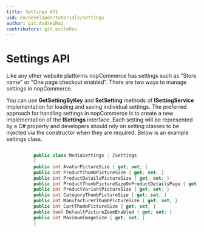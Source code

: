 ```yaml
---
title: Settings API
uid: en/developer/tutorials/settings
author: git.AndreiMaz
contributors: git.exileDev
---
```


# Settings API

Like any other website platforms nopCommerce has settings such as "Store name" or "One page checkout enabled". There are two ways to manage settings in nopCommerce.

You can use **GetSettingByKey** and **SetSetting** methods of **ISettingService** implementation for loading and saving individual settings. The preferred approach for handling settings in nopCommerce is to create a new implementation of the **ISettings** interface. Each setting will be represented by a C# property and developers should rely on setting classes to be injected via the constructor when they are required. Below is an example settings class.

```csharp

          public class MediaSettings : ISettings
          {
          public int AvatarPictureSize { get; set; }
          public int ProductThumbPictureSize { get; set; }
          public int ProductDetailsPictureSize { get; set; }
          public int ProductThumbPictureSizeOnProductDetailsPage { get; set; }
          public int ProductVariantPictureSize { get; set; }
          public int CategoryThumbPictureSize { get; set; }
          public int ManufacturerThumbPictureSize { get; set; }
          public int CartThumbPictureSize { get; set; }
          public bool DefaultPictureZoomEnabled { get; set; }
          public int MaximumImageSize { get; set; }
          }
        
```
